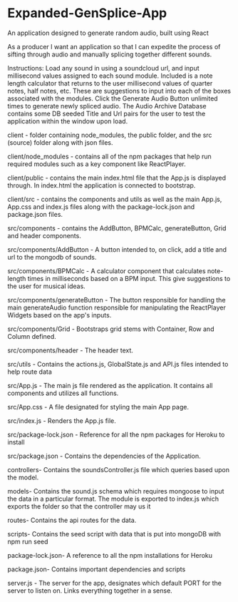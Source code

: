 # Expanded-GenSplice-App
An application designed to generate random audio, built using React

As a producer I want an application so that I can expedite the process of sifting through audio and manually splicing together different sounds.  

Instructions: Load any sound in using a soundcloud url, and input millisecond values assigned to each sound module. Included is a note length calculator that returns to the user millisecond values of quarter notes, half notes, etc. These are suggestions to input into each of the boxes associated with the modules. Click the Generate Audio Button unlimited times to generate newly spliced audio. The Audio Archive Database contains some DB seeded Title and Url pairs for the user to test the application within the window upon load. 

client - folder containing node_modules, the public folder, and the src (source) folder along with json files.

client/node_modules - contains all of the npm packages that help run required modules such as a key component like ReactPlayer.

client/public - contains the main index.html file that the App.js is displayed through. In index.html the application is connected to bootstrap. 

client/src - contains the components and utils as well as the main App.js, App.css and index.js files along with the package-lock.json and package.json files.

src/components - contains the AddButton, BPMCalc, generateButton, Grid and header components.

src/components/AddButton - A button intended to, on click, add a title and url to the mongodb of sounds.

src/components/BPMCalc - A calculator component that calculates note-length times in milliseconds based on a BPM input. This give suggestions to the user for musical ideas.

src/components/generateButton - The button responsible for handling the main generateAudio function responsible for manipulating the ReactPlayer Widgets based on the app's inputs.

src/components/Grid - Bootstraps grid stems with Container, Row and Column defined. 

src/components/header - The header text. 

src/utils - Contains the actions.js, GlobalState.js and API.js files intended to help route data

src/App.js - The main js file rendered as the application. It contains all components and utilizes all functions. 

src/App.css - A file designated for styling the main App page.

src/index.js - Renders the App.js file. 

src/package-lock.json - Reference for all the npm packages for Heroku to install

src/package.json - Contains the dependencies of the Application. 

controllers- Contains the soundsController.js file which queries based upon the model.

models- Contains the sound.js schema which requires mongoose to input the data in a particular format. The module is exported to index.js which exports the folder so that the controller may us it

routes- Contains the api routes for the data.

scripts- Contains the seed script with data that is put into mongoDB with npm run seed

package-lock.json- A reference to all the npm installations for Heroku

package.json- Contains important dependencies and scripts

server.js - The server for the app, designates which default PORT for the server to listen on. Links everything together in a sense. 